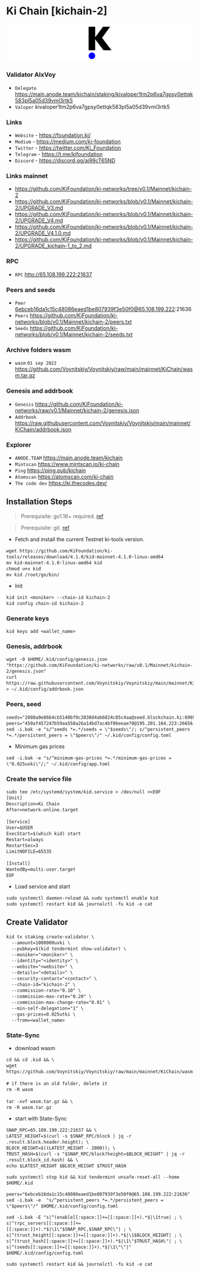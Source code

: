 # Ki Chain [kichain-2]
![KiChain Guide](https://github.com/Voynitskiy/Voynitskiy/blob/main/mainnet/KiChain/KiChain.png)
### Validator AlxVoy
* `Delegate` https://main.anode.team/kichain/staking/kivaloper1tm2p6va7gpsy0ettqk583pl5a05d39vml3rtk5
* `Valoper` kivaloper1tm2p6va7gpsy0ettqk583pl5a05d39vml3rtk5
### Links
* `Website` - https://foundation.ki/
* `Medium` - https://medium.com/ki-foundation
* `Twitter` - https://twitter.com/Ki_Foundation
* `Telegram` - https://t.me/kifoundation
* `Discord` - https://discord.gg/aj99cT65ND
### Links mainnet
* https://github.com/KiFoundation/ki-networks/tree/v0.1/Mainnet/kichain-2
* https://github.com/KiFoundation/ki-networks/blob/v0.1/Mainnet/kichain-2/UPGRADE_V3.md
* https://github.com/KiFoundation/ki-networks/blob/v0.1/Mainnet/kichain-2/UPGRADE_V4.md
* https://github.com/KiFoundation/ki-networks/blob/v0.1/Mainnet/kichain-2/UPGRADE_V4.1.0.md
* https://github.com/KiFoundation/ki-networks/blob/v0.1/Mainnet/kichain-2/UPGRADE_kichain-1_to_2.md
### RPC
* `RPC` http://65.108.199.222:21637
### Peers and seeds
* `Peer` 6ebceb16da1c15c48086eaed1be807939f3e50f0@65.108.199.222:21636
* `Peers` https://github.com/KiFoundation/ki-networks/blob/v0.1/Mainnet/kichain-2/peers.txt
* `Seeds` https://github.com/KiFoundation/ki-networks/blob/v0.1/Mainnet/kichain-2/seeds.txt
### Archive folders wasm
* `wasm` `01 sep 2022` https://github.com/Voynitskiy/Voynitskiy/raw/main/mainnet/KiChain/wasm.tar.gz
### Genesis and addrbook
* `Genesis` https://github.com/KiFoundation/ki-networks/raw/v0.1/Mainnet/kichain-2/genesis.json
* `Addrbook` https://raw.githubusercontent.com/Voynitskiy/Voynitskiy/main/mainnet/KiChain/addrbook.json
### Explorer
* `ANODE.TEAM` https://main.anode.team/kichain
* `Mintscan` https://www.mintscan.io/ki-chain
* `Ping` https://ping.pub/kichain
* `Atomscan` https://atomscan.com/ki-chain
* `The code dev` https://ki.thecodes.dev/
## Installation Steps
>Prerequisite: go1.16+ required. [ref](https://golang.org/doc/install)

>Prerequisite: git. [ref](https://github.com/git/git)

* Fetch and install the current Testnet ki-tools version.
```shell
wget https://github.com/KiFoundation/ki-tools/releases/download/4.1.0/kid-mainnet-4.1.0-linux-amd64
mv kid-mainnet-4.1.0-linux-amd64 kid
chmod u+x kid
mv kid /root/go/bin/
```
* Init
```
kid init <moniker> --chain-id kichain-2
kid config chain-id kichain-2
```

### Generate keys
```
kid keys add <wallet_name>
```
### Genesis, addrbook
```
wget -O $HOME/.kid/config/genesis.json "https://github.com/KiFoundation/ki-networks/raw/v0.1/Mainnet/kichain-2/genesis.json"
curl https://raw.githubusercontent.com/Voynitskiy/Voynitskiy/main/mainnet/KiChain/addrbook.json > ~/.kid/config/addrbook.json
```
### Peers, seed
```
seeds="2088a9e86b4cb5140bf0c2830d4ab6824c85c4aa@seed.blockchain.ki:6969"
peers="450af457247b59aa558a26a14bd7ac4bf86eeae70@195.201.164.223:26656,81eef39d2ca9a07490857d197423da4ba5e01879@15.188.134.35:26656,5adb5ad6a6fcef624866cefdb551dafdc07f7e78@15.188.198.188:26656,41b321292cbe50c5c30017cc71c404481be0e20b@3.38.12.5:26656,644df8ae7f92e4b77cce887479798b7a7b300797@162.55.189.153:26656,f2b80411c2b48935b796c91c907565c3bd78aff4@142.132.184.154:26656,90c0614a1af1320665cab280bd5e73a18ddf09b8@38.242.200.186:26656,520f6bef2b8fa29dc618b080fe99767562089c78@65.108.206.131:26656"
sed -i.bak -e "s/^seeds *=.*/seeds = \"$seeds\"/; s/^persistent_peers *=.*/persistent_peers = \"$peers\"/" ~/.kid/config/config.toml
```
* Minimum gas prices
```
sed -i.bak -e "s/^minimum-gas-prices *=.*/minimum-gas-prices = \"0.025uxki\"/;" ~/.kid/config/app.toml
```
### Create the service file
```
sudo tee /etc/systemd/system/kid.service > /dev/null <<EOF
[Unit]
Description=Ki Chain
After=network-online.target

[Service]
User=$USER
ExecStart=$(which kid) start
Restart=always
RestartSec=3
LimitNOFILE=65535

[Install]
WantedBy=multi-user.target
EOF
```
* Load service and start
```
sudo systemctl daemon-reload && sudo systemctl enable kid
sudo systemctl restart kid && journalctl -fu kid -o cat
```
## Create Validator
```
kid tx staking create-validator \
  --amount=1000000uxki \
  --pubkey=$(kid tendermint show-validator) \
  --moniker="<moniker>" \
  --identity="<identity>" \
  --website="<website>" \
  --details="<details>" \
  --security-contact="<contact>" \
  --chain-id="kichain-2" \
  --commission-rate="0.10" \
  --commission-max-rate="0.20" \
  --commission-max-change-rate="0.01" \
  --min-self-delegation="1" \
  --gas-prices=0.025utki \
  --from=<wallet_name>
```
### State-Sync
* download wasm
```
cd && cd .kid && \
wget https://github.com/Voynitskiy/Voynitskiy/raw/main/mainnet/KiChain/wasm.tar.gz

# if there is an old folder, delete it
rm -R wasm

tar -xvf wasm.tar.gz && \
rm -R wasm.tar.gz
```
* start with State-Sync
```
SNAP_RPC=65.108.199.222:21637 && \
LATEST_HEIGHT=$(curl -s $SNAP_RPC/block | jq -r .result.block.header.height); \
BLOCK_HEIGHT=$((LATEST_HEIGHT - 2000)); \
TRUST_HASH=$(curl -s "$SNAP_RPC/block?height=$BLOCK_HEIGHT" | jq -r .result.block_id.hash) && \
echo $LATEST_HEIGHT $BLOCK_HEIGHT $TRUST_HASH
```
```
sudo systemctl stop kid && kid tendermint unsafe-reset-all --home $HOME/.kid
```
```
peers="6ebceb16da1c15c48086eaed1be807939f3e50f0@65.108.199.222:21636"
sed -i.bak -e  "s/^persistent_peers *=.*/persistent_peers = \"$peers\"/" $HOME/.kid/config/config.toml
```
```
sed -i.bak -E "s|^(enable[[:space:]]+=[[:space:]]+).*$|\1true| ; \
s|^(rpc_servers[[:space:]]+=[[:space:]]+).*$|\1\"$SNAP_RPC,$SNAP_RPC\"| ; \
s|^(trust_height[[:space:]]+=[[:space:]]+).*$|\1$BLOCK_HEIGHT| ; \
s|^(trust_hash[[:space:]]+=[[:space:]]+).*$|\1\"$TRUST_HASH\"| ; \
s|^(seeds[[:space:]]+=[[:space:]]+).*$|\1\"\"|" $HOME/.kid/config/config.toml
```
```
sudo systemctl restart kid && journalctl -fu kid -o cat
```
